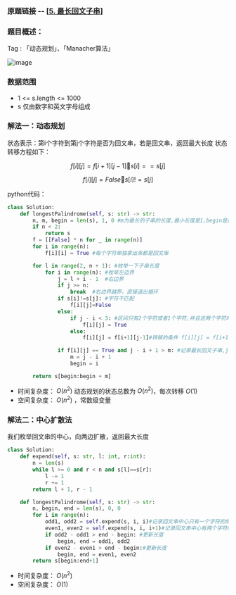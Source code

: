 ### 原题链接 -- [[5. 最长回文子串](https://leetcode.cn/problems/longest-palindromic-substring/)]

### 题目概述：
Tag : 「动态规划」、「Manacher算法」

![image](https://user-images.githubusercontent.com/99656524/196643829-0415e9f7-b822-465f-8aa6-544551afd3fa.png)

### 数据范围
* 1 <= s.length <= 1000
* s 仅由数字和英文字母组成

### 解法一：动态规划
状态表示：第i个字符到第j个字符是否为回文串，若是回文串，返回最大长度
状态转移方程如下：

$$
f[i][j] = f[i+1][j-1]  s[i] == s[j] 
$$

$$
f[i][j] = False  s[i] != s[j]
$$

python代码：
```py
class Solution:
    def longestPalindrome(self, s: str) -> str:
        n, m, begin = len(s), 1, 0 #m为最长的子串的长度,最小长度是1,begin是最长回文子串的起始位置，起始下标为0
        if n < 2:
            return s
        f = [[False] * n for _ in range(n)]
        for i in range(n):
            f[i][i] = True #每个字符单独拿出来都是回文串

        for l in range(2, n + 1): #枚举一下子串长度
            for i in range(n): #枚举左边界
                j = l + i - 1  #右边界
                if j >= n:
                    break  #右边界越界，直接退出循环
                if s[i]!=s[j]: #字符不匹配
                    f[i][j]=False
                else:
                    if j - i < 3: #区间只有2个字符或者1个字符,并且这两个字符时相等的
                        f[i][j] = True
                    else:
                        f[i][j] = f[i+1][j-1]#转移的条件 f[i][j] = f[i+1][j-1] and s[i] == s[j]

                if f[i][j] == True and j - i + 1 > m: #记录最长回文子串,j - i + 1是子串的长度
                    m = j - i + 1
                    begin = i

        return s[begin:begin + m]
```

* 时间复杂度： $O(n^2)$ 动态规划的状态总数为 $O(n^2)$，每次转移 $O(1)$
* 空间复杂度： $O(n^2)$ ，常数级变量

### 解法二：中心扩散法
我们枚举回文串的中心，向两边扩散，返回最大长度
```py
class Solution:
    def expend(self, s: str, l: int, r:int):
        n = len(s)
        while l >= 0 and r < n and s[l]==s[r]:
            l -= 1
            r += 1
        return l + 1, r - 1

    def longestPalindrome(self, s: str) -> str:
        n, begin, end = len(s), 0, 0
        for i in range(n):
            odd1, odd2 = self.expend(s, i, i)#记录回文串中心只有一个字符的情况（奇数长度）
            even1, even2 = self.expend(s, i, i+1)#记录回文串中心有两个字符的情况（偶数长度）
            if odd2 - odd1 > end - begin: #更新长度
                begin, end = odd1, odd2
            if even2 - even1 > end - begin:#更新长度
                begin, end = even1, even2
        return s[begin:end+1]
```

* 时间复杂度： $O(n^2)$
* 空间复杂度： $O(1)$ 


